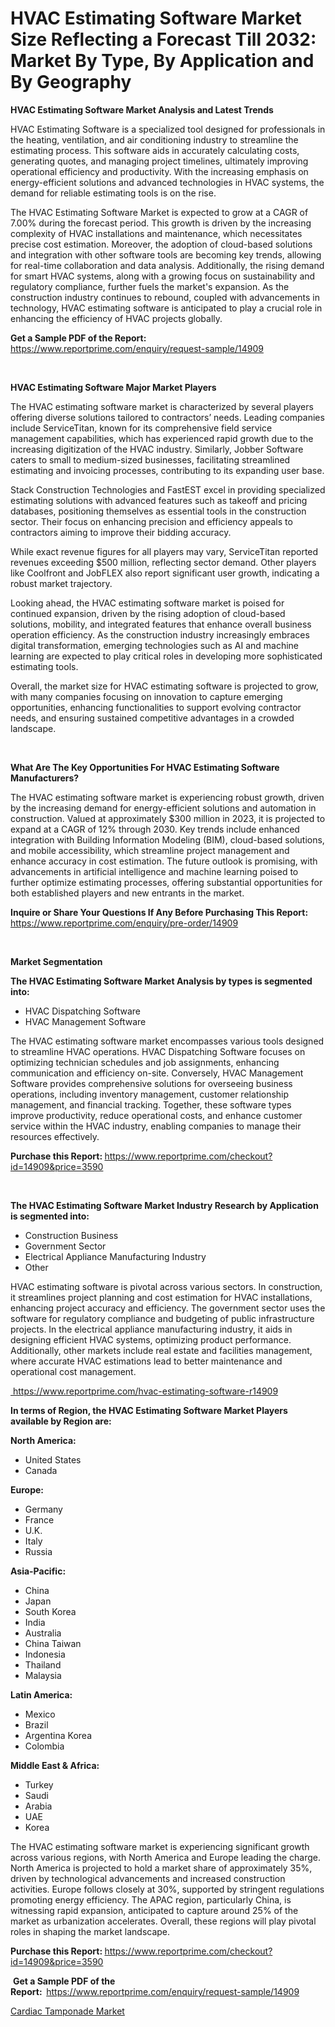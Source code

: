 <p><h1>HVAC Estimating Software Market Size Reflecting a Forecast Till 2032: Market By Type, By Application and By Geography</h1></p><p><strong>HVAC Estimating Software Market Analysis and Latest Trends</strong></p>
<p><p>HVAC Estimating Software is a specialized tool designed for professionals in the heating, ventilation, and air conditioning industry to streamline the estimating process. This software aids in accurately calculating costs, generating quotes, and managing project timelines, ultimately improving operational efficiency and productivity. With the increasing emphasis on energy-efficient solutions and advanced technologies in HVAC systems, the demand for reliable estimating tools is on the rise.</p><p>The HVAC Estimating Software Market is expected to grow at a CAGR of 7.00% during the forecast period. This growth is driven by the increasing complexity of HVAC installations and maintenance, which necessitates precise cost estimation. Moreover, the adoption of cloud-based solutions and integration with other software tools are becoming key trends, allowing for real-time collaboration and data analysis. Additionally, the rising demand for smart HVAC systems, along with a growing focus on sustainability and regulatory compliance, further fuels the market's expansion. As the construction industry continues to rebound, coupled with advancements in technology, HVAC estimating software is anticipated to play a crucial role in enhancing the efficiency of HVAC projects globally.</p></p>
<p><strong>Get a Sample PDF of the Report:&nbsp;</strong> <a href="https://www.reportprime.com/enquiry/request-sample/14909?utm_campaign=3167&utm_medium=2&utm_source=Github&utm_content=ia&utm_term=20032025&utm_id=hvac-estimating-software">https://www.reportprime.com/enquiry/request-sample/14909</a></p>
<p>&nbsp;</p>
<p><strong>HVAC Estimating Software Major Market Players</strong></p>
<p><p>The HVAC estimating software market is characterized by several players offering diverse solutions tailored to contractors’ needs. Leading companies include ServiceTitan, known for its comprehensive field service management capabilities, which has experienced rapid growth due to the increasing digitization of the HVAC industry. Similarly, Jobber Software caters to small to medium-sized businesses, facilitating streamlined estimating and invoicing processes, contributing to its expanding user base.</p><p>Stack Construction Technologies and FastEST excel in providing specialized estimating solutions with advanced features such as takeoff and pricing databases, positioning themselves as essential tools in the construction sector. Their focus on enhancing precision and efficiency appeals to contractors aiming to improve their bidding accuracy.</p><p>While exact revenue figures for all players may vary, ServiceTitan reported revenues exceeding $500 million, reflecting sector demand. Other players like Coolfront and JobFLEX also report significant user growth, indicating a robust market trajectory.</p><p>Looking ahead, the HVAC estimating software market is poised for continued expansion, driven by the rising adoption of cloud-based solutions, mobility, and integrated features that enhance overall business operation efficiency. As the construction industry increasingly embraces digital transformation, emerging technologies such as AI and machine learning are expected to play critical roles in developing more sophisticated estimating tools.</p><p>Overall, the market size for HVAC estimating software is projected to grow, with many companies focusing on innovation to capture emerging opportunities, enhancing functionalities to support evolving contractor needs, and ensuring sustained competitive advantages in a crowded landscape.</p></p>
<p>&nbsp;</p>
<p><strong>What Are The Key Opportunities For HVAC Estimating Software Manufacturers?</strong></p>
<p><p>The HVAC estimating software market is experiencing robust growth, driven by the increasing demand for energy-efficient solutions and automation in construction. Valued at approximately $300 million in 2023, it is projected to expand at a CAGR of 12% through 2030. Key trends include enhanced integration with Building Information Modeling (BIM), cloud-based solutions, and mobile accessibility, which streamline project management and enhance accuracy in cost estimation. The future outlook is promising, with advancements in artificial intelligence and machine learning poised to further optimize estimating processes, offering substantial opportunities for both established players and new entrants in the market.</p></p>
<p><strong>Inquire or Share Your Questions If Any Before Purchasing This Report:</strong> <a href="https://www.reportprime.com/enquiry/pre-order/14909?utm_campaign=3167&utm_medium=2&utm_source=Github&utm_content=ia&utm_term=20032025&utm_id=hvac-estimating-software">https://www.reportprime.com/enquiry/pre-order/14909</a></p>
<p>&nbsp;</p>
<p><strong>Market Segmentation</strong></p>
<p><strong>The HVAC Estimating Software Market Analysis by types is segmented into:</strong></p>
<p><ul><li>HVAC Dispatching Software</li><li>HVAC Management Software</li></ul></p>
<p><p>The HVAC estimating software market encompasses various tools designed to streamline HVAC operations. HVAC Dispatching Software focuses on optimizing technician schedules and job assignments, enhancing communication and efficiency on-site. Conversely, HVAC Management Software provides comprehensive solutions for overseeing business operations, including inventory management, customer relationship management, and financial tracking. Together, these software types improve productivity, reduce operational costs, and enhance customer service within the HVAC industry, enabling companies to manage their resources effectively.</p></p>
<p><strong>Purchase this Report:&nbsp;</strong><a href="https://www.reportprime.com/checkout?id=14909&price=3590&utm_campaign=3167&utm_medium=2&utm_source=Github&utm_content=ia&utm_term=20032025&utm_id=hvac-estimating-software">https://www.reportprime.com/checkout?id=14909&price=3590</a></p>
<p>&nbsp;</p>
<p><strong>The HVAC Estimating Software Market Industry Research by Application is segmented into:</strong></p>
<p><ul><li>Construction Business</li><li>Government Sector</li><li>Electrical Appliance Manufacturing Industry</li><li>Other</li></ul></p>
<p><p>HVAC estimating software is pivotal across various sectors. In construction, it streamlines project planning and cost estimation for HVAC installations, enhancing project accuracy and efficiency. The government sector uses the software for regulatory compliance and budgeting of public infrastructure projects. In the electrical appliance manufacturing industry, it aids in designing efficient HVAC systems, optimizing product performance. Additionally, other markets include real estate and facilities management, where accurate HVAC estimations lead to better maintenance and operational cost management.</p></p>
<p><a href="https://www.reportprime.com/hvac-estimating-software-r14909?utm_campaign=3167&utm_medium=2&utm_source=Github&utm_content=ia&utm_term=20032025&utm_id=hvac-estimating-software">&nbsp;https://www.reportprime.com/hvac-estimating-software-r14909</a></p>
<p><strong>In terms of Region, the HVAC Estimating Software Market Players available by Region are:</strong></p>
<p>
    <p> <strong> North America: </strong>
        <ul>
            <li>United States</li>
            <li>Canada</li>
        </ul>
        </p> 
    <p> <strong> Europe: </strong>
        <ul>
            <li>Germany</li>
            <li>France</li>
            <li>U.K.</li>
            <li>Italy</li>
            <li>Russia</li>
        </ul>
        </p> 
    <p> <strong> Asia-Pacific: </strong>
        <ul>
            <li>China</li>
            <li>Japan</li>
            <li>South Korea</li>
            <li>India</li>
            <li>Australia</li>
            <li>China Taiwan</li>
            <li>Indonesia</li>
            <li>Thailand</li>
            <li>Malaysia</li>
        </ul>
        </p> 
    <p> <strong> Latin America: </strong>
        <ul>
            <li>Mexico</li>
            <li>Brazil</li>
            <li>Argentina Korea</li>
            <li>Colombia</li>
        </ul>
        </p> 
    <p> <strong> Middle East & Africa: </strong>
        <ul>
            <li>Turkey</li>
            <li>Saudi</li>
            <li>Arabia</li>
            <li>UAE</li>
            <li>Korea</li>
        </ul>
    </p>
    </p>
<p><p>The HVAC estimating software market is experiencing significant growth across various regions, with North America and Europe leading the charge. North America is projected to hold a market share of approximately 35%, driven by technological advancements and increased construction activities. Europe follows closely at 30%, supported by stringent regulations promoting energy efficiency. The APAC region, particularly China, is witnessing rapid expansion, anticipated to capture around 25% of the market as urbanization accelerates. Overall, these regions will play pivotal roles in shaping the market landscape.</p></p>
<p><strong>Purchase this Report: </strong><a href="https://www.reportprime.com/checkout?id=14909&price=3590&utm_campaign=3167&utm_medium=2&utm_source=Github&utm_content=ia&utm_term=20032025&utm_id=hvac-estimating-software">https://www.reportprime.com/checkout?id=14909&price=3590</a></p>
<p>&nbsp;<strong>Get a Sample PDF of the Report:&nbsp;&nbsp;</strong><a href="https://www.reportprime.com/enquiry/request-sample/14909?utm_campaign=3167&utm_medium=2&utm_source=Github&utm_content=ia&utm_term=20032025&utm_id=hvac-estimating-software">https://www.reportprime.com/enquiry/request-sample/14909</a></p>
<p><strong></strong></p>
<p><p><a href="https://github.com/benhaeneye/Market-Research-Report-List-1/blob/main/cardiac-tamponade-market.md?utm_campaign=3167&utm_medium=2&utm_source=Github&utm_content=ia&utm_term=20032025&utm_id=hvac-estimating-software">Cardiac Tamponade Market</a></p></p>